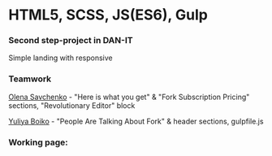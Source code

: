 # HTML5, SCSS, JS(ES6), Gulp

### Second step-project in DAN-IT

Simple landing with responsive

### Teamwork

[Olena Savchenko](https://github.com/OlenaSavchenko) - "Here is what you get" & "Fork Subscription Pricing" sections, "Revolutionary Editor" block

[Yuliya Boiko](https://github.com/BoikoYV) - "People Are Talking About Fork" & header sections, gulpfile.js

### Working page:
